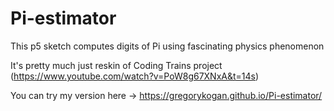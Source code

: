 # Pi-estimator

This p5 sketch computes digits of Pi using fascinating physics phenomenon

It's pretty much just reskin of Coding Trains project (https://www.youtube.com/watch?v=PoW8g67XNxA&t=14s)

You can try my version here -> https://gregorykogan.github.io/Pi-estimator/
